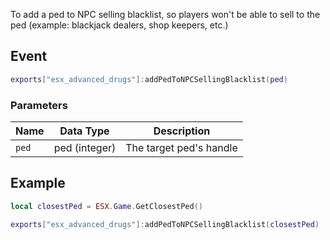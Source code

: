 To add a ped to NPC selling blacklist, so players won't be able to sell to the ped (example: blackjack dealers, shop keepers, etc.)



## Event
``` lua
exports["esx_advanced_drugs"]:addPedToNPCSellingBlacklist(ped)
```

### Parameters

| Name              | Data Type | Description                 |
| -                 | -         | -                             |
| `ped`             | ped (integer)    | The target ped's handle  |

## Example
``` lua
local closestPed = ESX.Game.GetClosestPed()

exports["esx_advanced_drugs"]:addPedToNPCSellingBlacklist(closestPed)
```